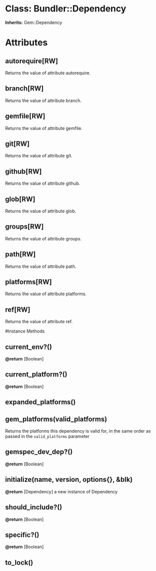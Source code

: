 # Class: Bundler::Dependency
**Inherits:** Gem::Dependency
    



# Attributes
## autorequire[RW] [](#attribute-i-autorequire)
Returns the value of attribute autorequire.

## branch[RW] [](#attribute-i-branch)
Returns the value of attribute branch.

## gemfile[RW] [](#attribute-i-gemfile)
Returns the value of attribute gemfile.

## git[RW] [](#attribute-i-git)
Returns the value of attribute git.

## github[RW] [](#attribute-i-github)
Returns the value of attribute github.

## glob[RW] [](#attribute-i-glob)
Returns the value of attribute glob.

## groups[RW] [](#attribute-i-groups)
Returns the value of attribute groups.

## path[RW] [](#attribute-i-path)
Returns the value of attribute path.

## platforms[RW] [](#attribute-i-platforms)
Returns the value of attribute platforms.

## ref[RW] [](#attribute-i-ref)
Returns the value of attribute ref.


#Instance Methods
## current_env?() [](#method-i-current_env?)

**@return** [Boolean] 

## current_platform?() [](#method-i-current_platform?)

**@return** [Boolean] 

## expanded_platforms() [](#method-i-expanded_platforms)

## gem_platforms(valid_platforms) [](#method-i-gem_platforms)
Returns the platforms this dependency is valid for, in the same order as
passed in the `valid_platforms` parameter

## gemspec_dev_dep?() [](#method-i-gemspec_dev_dep?)

**@return** [Boolean] 

## initialize(name, version, options{}, &blk) [](#method-i-initialize)

**@return** [Dependency] a new instance of Dependency

## should_include?() [](#method-i-should_include?)

**@return** [Boolean] 

## specific?() [](#method-i-specific?)

**@return** [Boolean] 

## to_lock() [](#method-i-to_lock)

